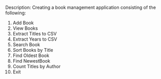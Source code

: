 Description: Creating a book management application consisting of the following:

1. Add Book
2. View Books
3. Extract Titles to CSV
4. Extract Years to CSV
5. Search Book
6. Sort Books by Title
7. Find Oldest Book
8. Find NewestBook
9. Count Titles by Author
10. Exit
